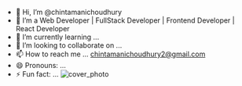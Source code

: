- 👋 Hi, I’m @chintamanichoudhury
- 👀 I’m a Web Developer | FullStack Developer | Frontend Developer | React Developer
- 🌱 I’m currently learning ... 
- 💞️ I’m looking to collaborate on ...
- 📫 How to reach me ... chintamanichoudhury2@gmail.com
- 😄 Pronouns: ...
- ⚡ Fun fact: ...
![cover_photo](https://github.com/chintamanichoudhury/chintamanichoudhury/assets/152841395/6d11e92b-b2a5-40b0-8344-7fd3dcbdaff8)

<!---
chintamanichoudhury/chintamanichoudhury is a ✨ special ✨ repository because its `README.md` (this file) appears on your GitHub profile.
You can click the Preview link to take a look at your changes.
--->
